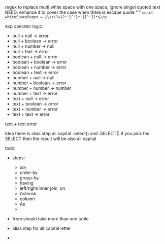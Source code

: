 regex to replace multi white space with one space, ignore singel quoted text
NEED: enhance it to cover the case when there is escape quote "\'"
`const whiteSpaceRegex = /\s+(?=(?:'[^']*'|[^'])*$)/g`


exp operator logic:
- null     +   null     -> error
- null     +   boolean  -> error
- null     +   number   -> null
- null     +   text     -> error
- boolean  +   null     -> error
- boolean  +   boolean  -> error
- boolean  +   number   -> error
- boolean  +   text     -> error
- number   +   null     -> null
- number   +   boolean  -> error
- number   +   number   -> number
- number   +   text     -> error
- text     +   null     -> error
- text     +   boolean  -> error
- text     +   number   -> error
- text     +   text     -> error





text   + text   error

Idea
there is alias step all capital
.select() and .SELECT()
if you pick the SELECT then the result will be also all capital


todo:
- steps:
  - xor
  - order-by
  - group-by
  - having
  - left/right/inner join, on
  - Asterisk
  - column
  - As
  - 

- from should take more than one table
- alias step for all capital letter
- 
